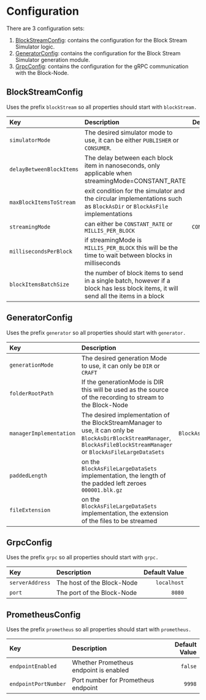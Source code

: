 # Configuration

There are 3 configuration sets:
1. [BlockStreamConfig](#blockstreamconfig): contains the configuration for the Block Stream Simulator logic.
1. [GeneratorConfig](#generatorconfig): contains the configuration for the Block Stream Simulator generation module.
1. [GrpcConfig](#grpcconfig): contains the configuration for the gRPC communication with the Block-Node.

## BlockStreamConfig

Uses the prefix `blockStream` so all properties should start with `blockStream.`

| Key                      | Description                                                                                                                         |   Default Value |
|:-------------------------|:------------------------------------------------------------------------------------------------------------------------------------|----------------:|
| `simulatorMode`          | The desired simulator mode to use, it can be either `PUBLISHER` or `CONSUMER`.                                                      |     `PUBLISHER` |
| `delayBetweenBlockItems` | The delay between each block item in nanoseconds, only applicable when streamingMode=CONSTANT_RATE                                  |     `1_500_000` |
| `maxBlockItemsToStream`  | exit condition for the simulator and the circular implementations such as `BlockAsDir` or `BlockAsFile` implementations             |        `10_000` |
| `streamingMode`          | can either be `CONSTANT_RATE` or `MILLIS_PER_BLOCK`                                                                                 | `CONSTANT_RATE` |
| `millisecondsPerBlock`   | if streamingMode is `MILLIS_PER_BLOCK` this will be the time to wait between blocks in milliseconds                                 |         `1_000` |
| `blockItemsBatchSize`    | the number of block items to send in a single batch, however if a block has less block items, it will send all the items in a block |         `1_000` |

## GeneratorConfig

Uses the prefix `generator` so all properties should start with `generator.`

| Key                     | Description                                                                                                                                                               |                   Default Value |
|:------------------------|:--------------------------------------------------------------------------------------------------------------------------------------------------------------------------|--------------------------------:|
| `generationMode`        | The desired generation Mode to use, it can only be `DIR` or `CRAFT`                                                                                                       |                           `DIR` |
| `folderRootPath`        | If the generationMode is DIR this will be used as the source of the recording to stream to the Block-Node                                                                 |                              `` |
| `managerImplementation` | The desired implementation of the BlockStreamManager to use, it can only be `BlockAsDirBlockStreamManager`, `BlockAsFileBlockStreamManager` or `BlockAsFileLargeDataSets` | `BlockAsFileBlockStreamManager` |
| `paddedLength`          | on the `BlockAsFileLargeDataSets` implementation, the length of the padded left zeroes `000001.blk.gz`                                                                    |                              36 |
| `fileExtension`         | on the `BlockAsFileLargeDataSets` implementation, the extension of the files to be streamed                                                                               |                       `.blk.gz` |

## GrpcConfig

Uses the prefix `grpc` so all properties should start with `grpc.`

| Key             | Description                | Default Value |
|:----------------|:---------------------------|--------------:|
| `serverAddress` | The host of the Block-Node |   `localhost` |
| `port`          | The port of the Block-Node |        `8080` |

## PrometheusConfig

Uses the prefix `prometheus` so all properties should start with `prometheus.`

| Key                  | Description                            | Default Value |
|:---------------------|:---------------------------------------|--------------:|
| `endpointEnabled`    | Whether Prometheus endpoint is enabled |       `false` |
| `endpointPortNumber` | Port number for Prometheus endpoint    |        `9998` |
